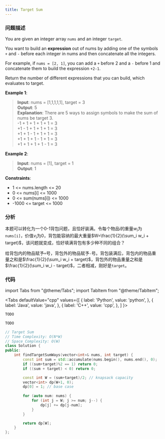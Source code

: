 ```yaml
---
title: Target Sum
---
```


### 问题描述

You are given an integer array `nums` and an integer `target`.

You want to build an **expression** out of nums by adding one of the symbols `+` and `-` before each integer in nums and then concatenate all the integers.

For example, if `nums = [2, 1]`, you can add a `+` before 2 and a `-` before 1 and concatenate them to build the expression `+2-1`.

Return the number of different expressions that you can build, which evaluates to target.


**Example 1**:

> **Input**: nums = [1,1,1,1,1], target = 3  
> **Output**: 5  
> **Explanation**: There are 5 ways to assign symbols to make the sum of nums be target 3.  
> -1 + 1 + 1 + 1 + 1 = 3  
> +1 - 1 + 1 + 1 + 1 = 3  
> +1 + 1 - 1 + 1 + 1 = 3  
> +1 + 1 + 1 - 1 + 1 = 3  
> +1 + 1 + 1 + 1 - 1 = 3

**Example 2**:

> **Input**: nums = [1], target = 1  
> **Output**: 1

**Constraints**:

* 1 <= nums.length <= 20
* 0 <= nums[i] <= 1000
* 0 <= sum(nums[i]) <= 1000
* -1000 <= target <= 1000

### 分析

本题可以转化为一个0-1背包问题，且恰好装满。令每个物品$i$的重量$w_i$为`nums[i]`，价值$v_i$为0，背包能容纳的最大重量$W=\frac{1}{2}(\sum_i w_i + target)$，该问题就变成，恰好填满背包有多少种不同的组合？

给背包内的物品赋予`+`号，背包外的物品赋予`-`号。背包装满后，背包内的物品重量之和是$\frac{1}{2}(\sum_i w_i + target)$，背包外的物品重量之和是$\frac{1}{2}(\sum_i w_i - target)$，二者相减，刚好是`target`。

### 代码

import Tabs from "@theme/Tabs";
import TabItem from "@theme/TabItem";

<Tabs
defaultValue="cpp"
values={[
{ label: 'Python', value: 'python', },
{ label: 'Java', value: 'java', },
{ label: 'C++', value: 'cpp', },
]
}>
<TabItem value="python">

```python
TODO
```

</TabItem>
<TabItem value="java">

```java
TODO
```

</TabItem>
<TabItem value="cpp">

```cpp
// Target Sum
// Time Complexity: O(N*W)
// Space Complexity: O(W)
class Solution {
public:
    int findTargetSumWays(vector<int>& nums, int target) {
        const int sum = std::accumulate(nums.begin(), nums.end(), 0);
        if ((sum+target)%2 == 1) return 0;
        if ((sum + target) < 0) return 0;

        const int W = (sum+target)/2; // knapsack capacity
        vector<int> dp(W+1, 0);
        dp[0] = 1; // base case
 
        for (auto num: nums) {
            for (int j = W; j >= num; j--) {
                dp[j] += dp[j-num];
            }
        }

        return dp[W];
    }
};
```

</TabItem>
</Tabs>

